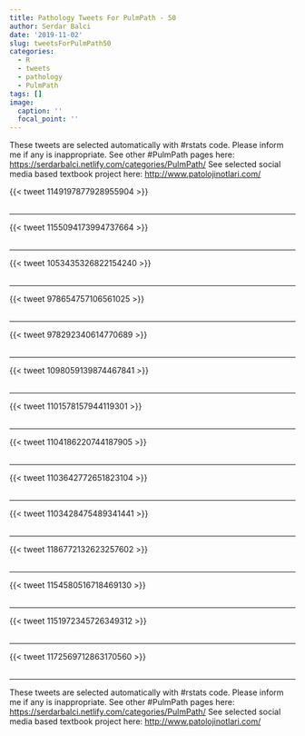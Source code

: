 ```yaml
---
title: Pathology Tweets For PulmPath - 50
author: Serdar Balci
date: '2019-11-02'
slug: tweetsForPulmPath50
categories:
  - R
  - tweets
  - pathology
  - PulmPath
tags: []
image:
  caption: ''
  focal_point: ''
---
```



These tweets are selected automatically with #rstats code. Please inform me if any is inappropriate.
See other #PulmPath pages here: https://serdarbalci.netlify.com/categories/PulmPath/ 
See selected social media based textbook project here: http://www.patolojinotlari.com/

{{< tweet 1149197877928955904 >}}
<br>
<br>
<hr>
{{< tweet 1155094173994737664 >}}
<br>
<br>
<hr>
{{< tweet 1053435326822154240 >}}
<br>
<br>
<hr>
{{< tweet 978654757106561025 >}}
<br>
<br>
<hr>
{{< tweet 978292340614770689 >}}
<br>
<br>
<hr>
{{< tweet 1098059139874467841 >}}
<br>
<br>
<hr>
{{< tweet 1101578157944119301 >}}
<br>
<br>
<hr>
{{< tweet 1104186220744187905 >}}
<br>
<br>
<hr>
{{< tweet 1103642772651823104 >}}
<br>
<br>
<hr>
{{< tweet 1103428475489341441 >}}
<br>
<br>
<hr>
{{< tweet 1186772132623257602 >}}
<br>
<br>
<hr>
{{< tweet 1154580516718469130 >}}
<br>
<br>
<hr>
{{< tweet 1151972345726349312 >}}
<br>
<br>
<hr>
{{< tweet 1172569712863170560 >}}
<br>
<br>
<hr>


These tweets are selected automatically with #rstats code. Please inform me if any is inappropriate.
See other #PulmPath pages here: https://serdarbalci.netlify.com/categories/PulmPath/ 
See selected social media based textbook project here: http://www.patolojinotlari.com/
